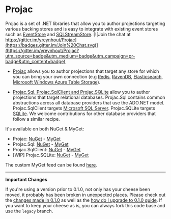 # Projac

Projac is a set of .NET libraries that allow you to author projections targeting various backing stores and is easy to  integrate with existing event stores such as [EventStore](http://www.eventstore.org) and [SQLStreamStore](https://github.com/SQLStreamStore). [![Join the chat at https://gitter.im/yreynhout/Projac](https://badges.gitter.im/Join%20Chat.svg)](https://gitter.im/yreynhout/Projac?utm_source=badge&utm_medium=badge&utm_campaign=pr-badge&utm_content=badge)

- [Projac](https://github.com/BitTacklr/Projac/wiki/projac) allows you to author projections that target any store for which you can bring your own connection (e.g [Redis](http://redis.io), [RavenDB](http://ravendb.net/), [Elasticsearch](http://http://www.elasticsearch.org/), [Microsoft Windows Azure Table Storage](http://azure.microsoft.com/en-us/documentation/services/storage/)). 

- [Projac.Sql, Projac.SqlClient and Projac.SQLite](https://github.com/BitTacklr/Projac/wiki/projac.sql) allow you to author projections that target relational databases. Projac.Sql contains common abstractions across all database providers that use the ADO.NET model. Projac.SqlClient targets [Microsoft SQL Server](http://www.microsoft.com/en-us/server-cloud/products/sql-server-editions/overview.aspx). Projac.SQLite targets [SQLite](http://sqlite.org). We welcome contributions for other database providers that follow a similar recipe.

It's available on both NuGet & MyGet:

- Projac: [NuGet](https://www.nuget.org/packages/Projac/) - [MyGet](https://www.myget.org/feed/projac/package/nuget/Projac)
- Projac.Sql: [NuGet](https://www.nuget.org/packages/Projac,Sql/) - [MyGet](https://www.myget.org/feed/projac/package/nuget/Projac.Sql)
- Projac.SqlClient: [NuGet](https://www.nuget.org/packages/Projac.SqlClient/) - [MyGet](https://www.myget.org/feed/projac/package/nuget/Projac.SqlClient)
- [WIP] Projac.SQLite: [NuGet](https://www.nuget.org/packages/Projac,SQLite/) - [MyGet](https://www.myget.org/feed/projac/package/nuget/Projac.SQLite)

The custom MyGet feed can be found [here](https://www.myget.org/F/projac/api/v3/index.json).

---

**Important Changes**

If you're using a version prior to 0.1.0, not only has your cheese been moved, it probably has been broken in unexpected places. Please check out the [changes made in 0.1.0](https://github.com/BitTacklr/Projac/wiki/Changes0.1.0) as well as the [how do I upgrade to 0.1.0 guide](https://github.com/BitTacklr/Projac/wiki/UpgradeTo0.1.0). If you want to keep your cheese as is, you can always fork this code base and use the `legacy` branch.
